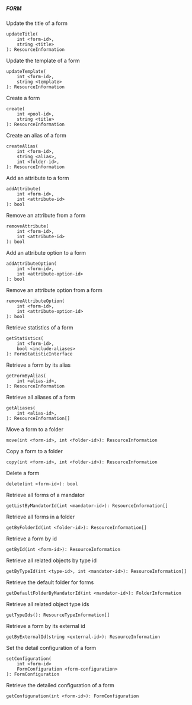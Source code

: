 ##### FORM

Update the title of a form


```
updateTitle(
    int <form-id>,
    string <title>
): ResourceInformation
```

Update the template of a form


```
updateTemplate(
    int <form-id>,
    string <template>
): ResourceInformation
```

Create a form


```
create(
    int <pool-id>,
    string <title>
): ResourceInformation
```

Create an alias of a form


```
createAlias(
    int <form-id>,
    string <alias>,
    int <folder-id>,
): ResourceInformation
```

Add an attribute to a form


```
addAttribute(
    int <form-id>,
    int <attribute-id>
): bool
```

Remove an attribute from a form


```
removeAttribute(
    int <form-id>,
    int <attribute-id>
): bool
```

Add an attribute option to a form


```
addAttributeOption(
    int <form-id>,
    int <attribute-option-id>
): bool
```

Remove an attribute option from a form


```
removeAttributeOption(
    int <form-id>,
    int <attribute-option-id>
): bool
```

Retrieve statistics of a form


```
getStatistics(
    int <form-id>,
    bool <include-aliases>
): FormStatisticInterface
```

Retrieve a form by its alias


```
getFormByAlias(
    int <alias-id>,
): ResourceInformation
```

Retrieve all aliases of a form


```
getAliases(
    int <alias-id>,
): ResourceInformation[]
```

Move a form to a folder


```
move(int <form-id>, int <folder-id>): ResourceInformation
```

Copy a form to a folder


```
copy(int <form-id>, int <folder-id>): ResourceInformation
```

Delete a form


```
delete(int <form-id>): bool
```

Retrieve all forms of a mandator


```
getListByMandatorId(int <mandator-id>): ResourceInformation[]
```

Retrieve all forms in a folder


```
getByFolderId(int <folder-id>): ResourceInformation[]
```

Retrieve a form by id


```
getById(int <form-id>): ResourceInformation
```

Retrieve all related objects by type id


```
getByTypeId(int <type-id>, int <mandator-id>): ResourceInformation[]
```

Retrieve the default folder for forms


```
getDefaultFolderByMandatorId(int <mandator-id>): FolderInformation
```

Retrieve all related object type ids


```
getTypeIds(): ResourceTypeInformation[]
```

Retrieve a form by its external id


```
getByExternalId(string <external-id>): ResourceInformation
```

Set the detail configuration of a form

```
setConfiguration(
    int <form-id>
    FormConfiguration <form-configuration>
): FormConfiguration
```

Retrieve the detailed configuration of a form

```
getConfiguration(int <form-id>): FormConfiguration
```
